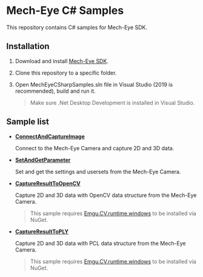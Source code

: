 # Mech-Eye C# Samples

This repository contains C# samples for Mech-Eye SDK.

## Installation

1. Download and install [Mech-Eye SDK](https://www.mech-mind.com/download/camera-sdk.html).

2. Clone this repository to a specific folder.

3. Open MechEyeCSharpSamples.sln file in Visual Studio (2019 is recommended), build and run it.

   > Make sure .Net Desktop Development is installed in Visual Studio.

## Sample list

- **[ConnectAndCaptureImage](https://github.com/MechMindRobotics/mecheye_csharp_samples/tree/main/samples/connectAndCaptureImage)**

    Connect to the Mech-Eye Camera and capture 2D and 3D data.

- **[SetAndGetParameter](https://github.com/MechMindRobotics/mecheye_csharp_samples/tree/main/samples/setAndGetParameter)**

    Set and get the settings and usersets from the Mech-Eye Camera.

- **[CaptureResultToOpenCV](https://github.com/MechMindRobotics/mecheye_csharp_samples/tree/main/samples/captureResultToOpenCV)**

    Capture 2D and 3D data with OpenCV data structure from the Mech-Eye Camera.

    > This sample requires [Emgu.CV.runtime.windows](https://www.nuget.org/packages/Emgu.CV.runtime.windows/) to be installed via NuGet.

- **[CaptureResultToPLY](https://github.com/MechMindRobotics/mecheye_csharp_samples/tree/main/samples/captureResultToPLY)**

    Capture 2D and 3D data with PCL data structure from the Mech-Eye Camera.

    > This sample requires [Emgu.CV.runtime.windows](https://www.nuget.org/packages/Emgu.CV.runtime.windows/) to be installed via NuGet.
